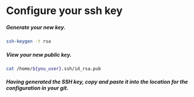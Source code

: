 # Configure your ssh key

##### Generate your new key.

``` bash
ssh-keygen -t rsa
```

##### View your new public key.
``` bash
cat /home/${you_user}.ssh/id_rsa.pub
```

##### Having generated the SSH key, copy and paste it into the location for the configuration in your git.
